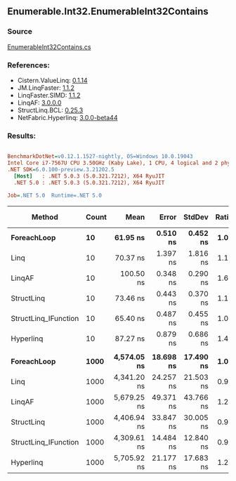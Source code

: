 ﻿## Enumerable.Int32.EnumerableInt32Contains

### Source
[EnumerableInt32Contains.cs](../LinqBenchmarks/Enumerable/Int32/EnumerableInt32Contains.cs)

### References:
- Cistern.ValueLinq: [0.1.14](https://www.nuget.org/packages/Cistern.ValueLinq/0.1.14)
- JM.LinqFaster: [1.1.2](https://www.nuget.org/packages/JM.LinqFaster/1.1.2)
- LinqFaster.SIMD: [1.1.2](https://www.nuget.org/packages/LinqFaster.SIMD/1.0.3)
- LinqAF: [3.0.0.0](https://www.nuget.org/packages/LinqAF/3.0.0.0)
- StructLinq.BCL: [0.25.3](https://www.nuget.org/packages/StructLinq.BCL/0.25.3)
- NetFabric.Hyperlinq: [3.0.0-beta44](https://www.nuget.org/packages/NetFabric.Hyperlinq/3.0.0-beta44)

### Results:
``` ini

BenchmarkDotNet=v0.12.1.1527-nightly, OS=Windows 10.0.19043
Intel Core i7-7567U CPU 3.50GHz (Kaby Lake), 1 CPU, 4 logical and 2 physical cores
.NET SDK=6.0.100-preview.3.21202.5
  [Host]   : .NET 5.0.3 (5.0.321.7212), X64 RyuJIT
  .NET 5.0 : .NET 5.0.3 (5.0.321.7212), X64 RyuJIT

Job=.NET 5.0  Runtime=.NET 5.0  

```
|               Method | Count |        Mean |     Error |    StdDev | Ratio | RatioSD |  Gen 0 | Gen 1 | Gen 2 | Allocated |
|--------------------- |------ |------------:|----------:|----------:|------:|--------:|-------:|------:|------:|----------:|
|          **ForeachLoop** |    **10** |    **61.95 ns** |  **0.510 ns** |  **0.452 ns** |  **1.00** |    **0.00** | **0.0191** |     **-** |     **-** |      **40 B** |
|                 Linq |    10 |    70.37 ns |  1.397 ns |  1.816 ns |  1.12 |    0.03 | 0.0191 |     - |     - |      40 B |
|               LinqAF |    10 |   100.50 ns |  0.348 ns |  0.290 ns |  1.62 |    0.01 | 0.0191 |     - |     - |      40 B |
|           StructLinq |    10 |    73.46 ns |  0.443 ns |  0.370 ns |  1.19 |    0.01 | 0.0305 |     - |     - |      64 B |
| StructLinq_IFunction |    10 |    65.40 ns |  0.487 ns |  0.455 ns |  1.06 |    0.01 | 0.0191 |     - |     - |      40 B |
|            Hyperlinq |    10 |    87.27 ns |  0.879 ns |  0.686 ns |  1.41 |    0.02 | 0.0191 |     - |     - |      40 B |
|                      |       |             |           |           |       |         |        |       |       |           |
|          **ForeachLoop** |  **1000** | **4,574.05 ns** | **18.698 ns** | **17.490 ns** |  **1.00** |    **0.00** | **0.0153** |     **-** |     **-** |      **40 B** |
|                 Linq |  1000 | 4,341.20 ns | 24.257 ns | 21.503 ns |  0.95 |    0.01 | 0.0153 |     - |     - |      40 B |
|               LinqAF |  1000 | 5,679.25 ns | 49.371 ns | 43.766 ns |  1.24 |    0.01 | 0.0153 |     - |     - |      40 B |
|           StructLinq |  1000 | 4,406.94 ns | 33.847 ns | 30.005 ns |  0.96 |    0.01 | 0.0305 |     - |     - |      64 B |
| StructLinq_IFunction |  1000 | 4,309.61 ns | 14.484 ns | 12.840 ns |  0.94 |    0.00 | 0.0153 |     - |     - |      40 B |
|            Hyperlinq |  1000 | 5,705.92 ns | 21.177 ns | 17.683 ns |  1.25 |    0.01 | 0.0153 |     - |     - |      40 B |
